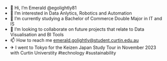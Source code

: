 - 👋 Hi, I’m Emerald @egolightly81
- 👀 I’m interested in Data Anlytics, Robotics and Automation
- 🌱 I’m currently studying a Bachelor of Commerce Double Major in IT and IS
- 💞️ I’m looking to collaborate on future projects that relate to Data Visualisation and BI Tools
- 📫 How to reach me emerald.golightly@student.curtin.edu.au
- ✈ I went to Tokyo for the Keizen Japan Study Tour in November 2023 with Curtin Universtity #technology #sustainability

<!---
egolightly81/egolightly81 is a ✨ special ✨ repository because its `README.md` (this file) appears on your GitHub profile.
You can click the Preview link to take a look at your changes.
--->
